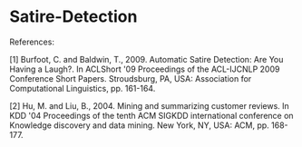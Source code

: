 # Satire-Detection

References:

[1] Burfoot, C. and Baldwin, T., 2009. Automatic Satire Detection: Are You Having a Laugh?. In ACLShort '09 Proceedings of the ACL-IJCNLP 2009 Conference Short Papers. Stroudsburg, PA, USA: Association for Computational Linguistics, pp. 161-164.

[2] Hu, M. and Liu, B., 2004. Mining and summarizing customer reviews. In KDD '04 Proceedings of the tenth ACM SIGKDD international conference on Knowledge discovery and data mining. New York, NY, USA: ACM, pp. 168-177.
